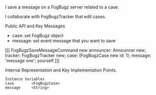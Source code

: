 I save a message on a FogBugz server related to a case.

I collaborate with FogBugzTracker that edit cases.

Public API and Key Messages

- case: set FogBugz object
- message: set event message that you want to save

[[[
FogBugzSaveMessageCommand new
		announcer: Announcer new;
		tracker: FogBugzTracker new;
		case: (FogBugzCase new id: 1);
		message: 'message one';
		yourself
]]]
 
Internal Representation and Key Implementation Points.

    Instance Variables
	case		<FogBugzCase>
	message		<String>
